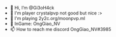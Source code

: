 - 👋 Hi, I’m @Gi3oH4ck
- 👀 I'm player crystalpvp not good but nice :>
- 🌱 I'm playing 2y2c.org/moonpvp.ml
- 💞️ InGame: OngGiao_NV
- 📫 How to reach me discord OngGiao_NV#3985

<!---
Gi3oH4ck/Gi3oH4ck is a ✨ special ✨ repository because its `README.md` (this file) appears on your GitHub profile.
You can click the Preview link to take a look at your changes.
--->
